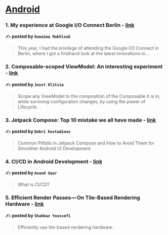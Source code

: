 
<h1><a href=https://medium.com/tag/android/recommended target="_blank" rel="noopener noreferrer">Android</a></h1>
<h3>1. My experience at Google I/O Connect Berlin - <a href="https://medium.com/@oumaima-ma12/my-experience-at-google-i-o-connect-berlin-bf69a6b74269" target="_blank" rel="noopener noreferrer">link</a></h3>

✍️ **posted by `Oumaima Makhlouk`**

<blockquote>This year, I had the privilege of attending the Google I/O Connect in Berlin, where I got a firsthand look at the latest innovations in…</blockquote>

<h3>2. Composable-scoped ViewModel: An interesting experiment - <a href="https://medium.com/proandroiddev/composable-scoped-viewmodel-an-interesting-experiment-b982b86d84cd" target="_blank" rel="noopener noreferrer">link</a></h3>

✍️ **posted by `Joost Klitsie`**

<blockquote>Scope any ViewModel to the composition of the Composable it is in, while surviving configuration changes, by using the power of Lifecycle.</blockquote>

<h3>3. Jetpack Compose: Top 10 mistake we all have made - <a href="https://medium.com/proandroiddev/jetpack-compose-top-10-mistake-we-all-have-made-a324b52366b8" target="_blank" rel="noopener noreferrer">link</a></h3>

✍️ **posted by `Dobri Kostadinov`**

<blockquote>Common Pitfalls in Jetpack Compose and How to Avoid Them for Smoother Android UI Development</blockquote>

<h3>4. CI/CD in Android Development - <a href="https://medium.com/@anandgaur22/ci-cd-in-android-development-9697068cce03" target="_blank" rel="noopener noreferrer">link</a></h3>

✍️ **posted by `Anand Gaur`**

<blockquote>What is CI/CD?</blockquote>

<h3>5. Efficient Render Passes — On Tile-Based Rendering Hardware - <a href="https://medium.com/androiddevelopers/efficient-render-passes-on-tile-based-rendering-hardware-621070158e40" target="_blank" rel="noopener noreferrer">link</a></h3>

✍️ **posted by `Shahbaz Youssefi`**

<blockquote>Efficiently use tile-based rendering hardware.</blockquote>

